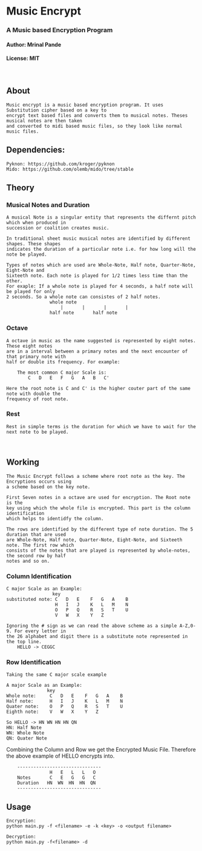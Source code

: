 # Music Encrypt
### A Music based Encryption Program
#### Author: Mrinal Pande
#### License: MIT
<br>

## About
    Music encrypt is a music based encryption program. It uses Substitution cipher based on a key to 
    encrypt text based files and converts them to musical notes. Theses musical notes are then taken 
    and converted to midi based music files, so they look like normal music files.

## Dependencies: 
    Pyknon: https://github.com/kroger/pyknon
    Mido: https://github.com/olemb/mido/tree/stable

## Theory

### Musical Notes and Duration
    A musical Note is a singular entity that represents the differnt pitch which when produced in 
    succession or coalition creates music.

    In traditional sheet music musical notes are identified by different shapes. These shapes 
    indicates the duration of a particular note i.e. for how long will the note be played. 

    Types of notes which are used are Whole-Note, Half note, Quarter-Note, Eight-Note and 
    Sixteeth note. Each note is played for 1/2 times less time than the other. 
    For exaple: If a whole note is played for 4 seconds, a half note will be played for only 
    2 seconds. So a whole note can consistes of 2 half notes.
                    whole note
                        |       |       |       |
                    half note       half note

### Octave
    A octave in music as the name suggested is represented by eight notes. These eight notes 
    are in a interval between a primary notes and the next encounter of that primary note with 
    half or double its frequency. For example:

        The most common C major Scale is:
            C   D   E   F   G   A   B   C'
        
    Here the root note is C and C' is the higher couter part of the same note with double the 
    frequency of root note.

### Rest
    Rest in simple terms is the duration for which we have to wait for the next note to be played.

<br>

## Working
    The Music Encrypt follows a scheme where root note as the key. The Encryptions occurs using 
    a scheme based on the key note.

    First Seven notes in a octave are used for encryption. The Root note is the 
    key using which the whole file is encrypted. This part is the column identification 
    which helps to identidfy the column. 

    The rows are identified by the different type of note duration. The 5 duration that are used 
    are Whole-Note, Half note, Quarter-Note, Eight-Note, and Sixteeth note. The first row which 
    consists of the notes that are played is represented by whole-notes, the second row by half 
    notes and so on.

### Column Identification

    C major Scale as an Example:
                     key
    substituted note: C   D   E    F   G   A    B
                      H   I   J    K   L   M    N
                      O   P   Q    R   S   T    U
                      V   W   X    Y   Z

    Ignoring the # sign as we can read the above scheme as a simple A-Z,0-9. For every letter in 
    the 26 alphabet and digit there is a substitute note represented in the top line.
        HELLO -> CEGGC

### Row Identification
    Taking the same C major scale example

    A major Scale as an Example:
                   key
    Whole note:     C   D   E    F   G   A    B
    Half note:      H   I   J    K   L   M    N
    Quater note:    O   P   Q    R   S   T    U
    Eighth note:    V   W   X    Y   Z

    So HELLO -> HN WN HN HN QN
    HN: Half Note
    WN: Whole Note
    QN: Quater Note

Combining the Column and Row we get the Encrypted Music File. Therefore the above example of HELLO encrypts into.

        -------------------------------
                    H   E   L   L   O
        Notes       C   E   G   G   C
        Duration   HN  WN  HN  HN  QN
        -------------------------------


## Usage
    Encryption:
    python main.py -f <filename> -e -k <key> -o <output filename>

    Decryption:
    python main.py -f<filename> -d